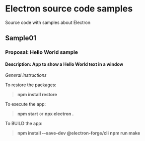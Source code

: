 # Electron source code samples
Source code with samples about Electron

## Sample01
### Proposal: Hello World sample
#### Description: App to show a Hello World text in a window
*General instructions*

To restore the packages:

> **npm install restore**

To execute the app:

> **npm start**
or
> **npx electron .**


To BUILD the app:
> **npm install --save-dev @electron-forge/cli**
> **npm run make**

 
